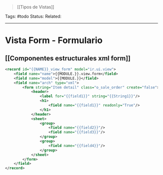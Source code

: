 > [[Tipos de Vistas]]

Tags: #todo
Status: 
Related: 

___

# Vista Form - Formulario

## [[Componentes estructurales xml form]]


```xml
<record id="{{NAME}}_view_form" model="ir.ui.view">  
    <field name="name">{{MODULE.}}.view.form</field>  
    <field name="model">{{MODULE.}}</field>  
    <field name="arch" type="xml">  
        <form string="Item detail" class="o_sale_order" create="false">  
            <header>  
	            <label for="{{field1}}" string="{{String1}}"/>  
				<h1>  
					<field name="{{field1}}" readonly="True"/>  
				</h1>  
            </header>  
            <sheet>  
                <group>  
                    <field name="{{field2}}"/>  
                    <field name="{{field3}}"/>  
                </group>  
                <group>  
                    <field name="{{field4}}"/>  
                </group>  
            </sheet>  
        </form>  
    </field>  
</record>
```